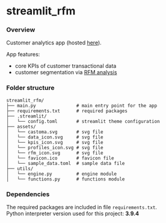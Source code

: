 # streamlit_rfm
### Overview
Customer analytics app (hosted [here](https://castoma.streamlit.app/)).

App features:
* core KPIs of customer transactional data
* customer segmentation via [RFM analysis](https://en.wikipedia.org/wiki/RFM_(market_research)) 

### Folder structure
 ```
streamlit_rfm/
├── main.py               # main entry point for the app
├── requirements.txt      # required packages
├── .streamlit/
│   └── config.toml       # streamlit theme configuration
├── assets/
│   └── castoma.svg       # svg file
│   └── data_icon.svg     # svg file
│   └── kpis_icon.svg     # svg file
│   └── profiles_icon.svg # svg file
│   └── rfm_icon.svg      # svg file
│   └── favicon.ico       # favicon file
│   └── sample_data.toml  # sample data file
├── utils/
│   └── engine.py         # engine module
│   └── functions.py      # functions module
 ```

### Dependencies
The required packages are included in file ```requirements.txt```.<br>
Python interpreter version used for this project: **3.9.4**
